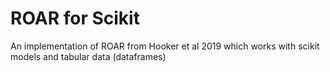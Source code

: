 # ROAR for Scikit
 An implementation of ROAR from Hooker et al 2019 which works with scikit models and tabular data (dataframes)
